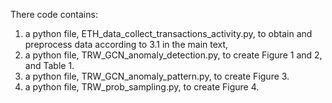 There code contains:
1. a python file, ETH_data_collect_transactions_activity.py, to obtain and preprocess data according to 3.1 in the main text,
2. a python file, TRW_GCN_anomaly_detection.py, to create Figure 1 and 2, and Table 1.
3. a python file, TRW_GCN_anomaly_pattern.py, to create Figure 3.
4. a python file, TRW_prob_sampling.py, to create Figure 4.
